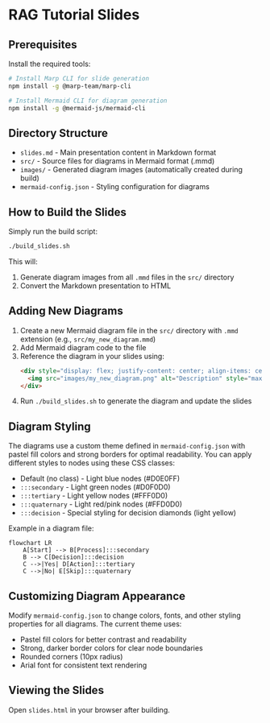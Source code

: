 # RAG Tutorial Slides

## Prerequisites

Install the required tools:

```bash
# Install Marp CLI for slide generation
npm install -g @marp-team/marp-cli

# Install Mermaid CLI for diagram generation
npm install -g @mermaid-js/mermaid-cli
```

## Directory Structure

- `slides.md` - Main presentation content in Markdown format
- `src/` - Source files for diagrams in Mermaid format (.mmd)
- `images/` - Generated diagram images (automatically created during build)
- `mermaid-config.json` - Styling configuration for diagrams

## How to Build the Slides

Simply run the build script:

```bash
./build_slides.sh
```

This will:
1. Generate diagram images from all `.mmd` files in the `src/` directory
2. Convert the Markdown presentation to HTML

## Adding New Diagrams

1. Create a new Mermaid diagram file in the `src/` directory with `.mmd` extension
   (e.g., `src/my_new_diagram.mmd`)
2. Add Mermaid diagram code to the file
3. Reference the diagram in your slides using:
   ```markdown
   <div style="display: flex; justify-content: center; align-items: center;">
     <img src="images/my_new_diagram.png" alt="Description" style="max-width: 90%; height: auto;">
   </div>
   ```
4. Run `./build_slides.sh` to generate the diagram and update the slides

## Diagram Styling

The diagrams use a custom theme defined in `mermaid-config.json` with pastel fill colors and strong borders for optimal readability. You can apply different styles to nodes using these CSS classes:

- Default (no class) - Light blue nodes (#D0E0FF)
- `:::secondary` - Light green nodes (#D0F0D0)
- `:::tertiary` - Light yellow nodes (#FFF0D0)
- `:::quaternary` - Light red/pink nodes (#FFD0D0)
- `:::decision` - Special styling for decision diamonds (light yellow)

Example in a diagram file:
```
flowchart LR
    A[Start] --> B[Process]:::secondary
    B --> C[Decision]:::decision
    C -->|Yes| D[Action]:::tertiary
    C -->|No| E[Skip]:::quaternary
```

## Customizing Diagram Appearance

Modify `mermaid-config.json` to change colors, fonts, and other styling properties for all diagrams. The current theme uses:

- Pastel fill colors for better contrast and readability
- Strong, darker border colors for clear node boundaries
- Rounded corners (10px radius)
- Arial font for consistent text rendering

## Viewing the Slides

Open `slides.html` in your browser after building.

